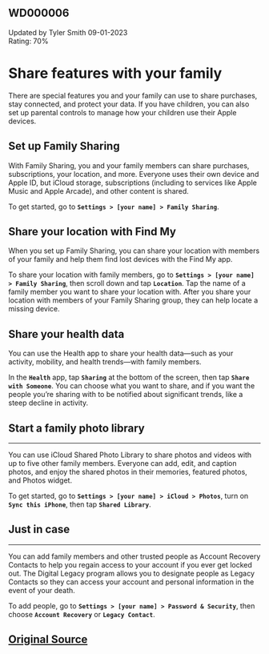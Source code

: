 ## WD000006 
Updated by Tyler Smith 09-01-2023  
Rating: 70%

# Share features with your family
There are special features you and your family can use to share purchases, stay connected, and protect your data. If you have children, you can also set up parental controls to manage how your children use their Apple devices.

## Set up Family Sharing
With Family Sharing, you and your family members can share purchases, subscriptions, your location, and more. Everyone uses their own device and Apple ID, but iCloud storage, subscriptions (including to services like Apple Music and Apple Arcade), and other content is shared.

To get started, go to **`Settings > [your name] > Family Sharing`**.

## Share your location with Find My
When you set up Family Sharing, you can share your location with members of your family and help them find lost devices with the Find My app.

To share your location with family members, go to **`Settings > [your name] > Family Sharing`**, then scroll down and tap **`Location`**. Tap the name of a family member you want to share your location with. After you share your location with members of your Family Sharing group, they can help locate a missing device.

## Share your health data
You can use the Health app  to share your health data—such as your activity, mobility, and health trends—with family members.

In the **`Health`** app, tap **`Sharing`** at the bottom of the screen, then tap **`Share with Someone`**. You can choose what you want to share, and if you want the people you’re sharing with to be notified about significant trends, like a steep decline in activity.

## Start a family photo library
---
You can use iCloud Shared Photo Library to share photos and videos with up to five other family members. Everyone can add, edit, and caption photos, and enjoy the shared photos in their memories, featured photos, and Photos widget.

To get started, go to **`Settings > [your name] > iCloud > Photos`**, turn on **`Sync this iPhone`**, then tap **`Shared Library`**.

## Just in case
---
You can add family members and other trusted people as Account Recovery Contacts to help you regain access to your account if you ever get locked out. The Digital Legacy program allows you to designate people as Legacy Contacts so they can access your account and personal information in the event of your death.

To add people, go to **`Settings > [your name] > Password & Security`**, then choose **`Account Recovery`** or **`Legacy Contact`**.

## [Original Source](https://support.apple.com/guide/iphone/share-features-with-your-family-iph023f98729/16.0/ios/16.0)
